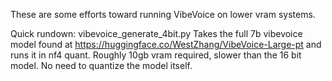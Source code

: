 These are some efforts toward running VibeVoice on lower vram systems.

Quick rundown:
vibevoice_generate_4bit.py
Takes the full 7b vibevoice model found at https://huggingface.co/WestZhang/VibeVoice-Large-pt and runs it in nf4 quant.
Roughly 10gb vram required, slower than the 16 bit model. No need to quantize the model itself.


